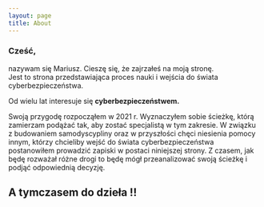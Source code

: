 ```yaml
---
layout: page
title: About
---
```


### Cześć,<br>
nazywam się Mariusz. Cieszę się, że zajrzałeś na moją stronę.<br>
Jest to strona przedstawiająca proces nauki i wejścia do świata cyberbezpieczeństwa.<br>

Od wielu lat interesuje się **cyberbezpieczeństwem.** <br>

Swoją przygodę rozpocząłem w 2021 r. Wyznaczyłem sobie ścieżkę, którą zamierzam podążać tak, aby zostać specjalistą w tym zakresie.
W związku z budowaniem samodyscypliny oraz w przyszłości chęci niesienia pomocy innym, którzy chcieliby wejść do świata cyberbezpieczeństwa postanowiłem prowadzić zapiski w postaci niniejszej strony. Z czasem, jak będę rozważał różne drogi to będę mógł przeanalizować swoją ścieżkę i podjąć odpowiednią decyzję.
## A tymczasem do dzieła !!
